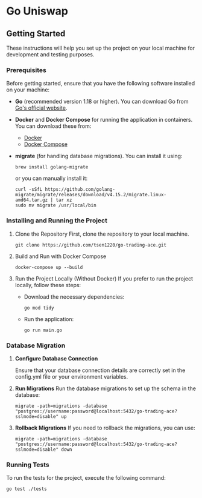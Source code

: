 # Go Uniswap

## Getting Started

These instructions will help you set up the project on your local machine for development and testing purposes.

### Prerequisites

Before getting started, ensure that you have the following software installed on your machine:

- **Go** (recommended version 1.18 or higher). You can download Go from [Go's official website](https://golang.org/dl/).
- **Docker** and **Docker Compose** for running the application in containers. You can download these from:
  - [Docker](https://www.docker.com/get-started)
  - [Docker Compose](https://docs.docker.com/compose/install/)
- **migrate** (for handling database migrations). You can install it using:
  ```
  brew install golang-migrate
  ```

  or you can manually install it:
  ```
  curl -sSfL https://github.com/golang-migrate/migrate/releases/download/v4.15.2/migrate.linux-amd64.tar.gz | tar xz
  sudo mv migrate /usr/local/bin
  ```

### Installing and Running the Project

1. Clone the Repository First, clone the repository to your local machine.
    ```
    git clone https://github.com/tsen1220/go-trading-ace.git
    ```
2. Build and Run with Docker Compose
    ```
    docker-compose up --build
    ```
3. Run the Project Locally (Without Docker)
    If you prefer to run the project locally, follow these steps:
    - Download the necessary dependencies:  
        ```
        go mod tidy
        ```

    - Run the application:
        ```
        go run main.go
        ```

### Database Migration

1. **Configure Database Connection**
   
    Ensure that your database connection details are correctly set in the config.yml file or your environment variables.
2. **Run Migrations**
    Run the database migrations to set up the schema in the database:
    ```
    migrate -path=migrations -database "postgres://username:password@localhost:5432/go-trading-ace?sslmode=disable" up
    ```
3. **Rollback Migrations**
    If you need to rollback the migrations, you can use:
    ```
    migrate -path=migrations -database "postgres://username:password@localhost:5432/go-trading-ace?sslmode=disable" down
    ```

### Running Tests
To run the tests for the project, execute the following command:
```
go test ./tests
```
